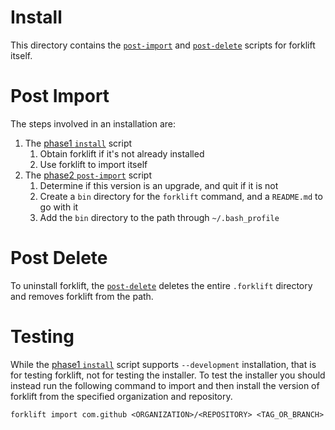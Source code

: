 # Install

This directory contains the [`post-import`](post-import) and [`post-delete`](post-delete) scripts for forklift itself.

# Post Import

The steps involved in an installation are:

1. The [phase1 `install`](../install) script
	1. Obtain forklift if it's not already installed
	2. Use forklift to import itself
2. The [phase2 `post-import`](post-import) script
	1. Determine if this version is an upgrade, and quit if it is not
	2. Create a `bin` directory for the `forklift` command, and a `README.md` to go with it
	3. Add the `bin` directory to the path through `~/.bash_profile`

# Post Delete

To uninstall forklift, the [`post-delete`](post-delete) deletes the entire `.forklift` directory and removes forklift from the path.

# Testing

While the [phase1 `install`](../install) script supports `--development` installation, that is for testing forklift, not for testing the installer.
To test the installer you should instead run the following command to import and then install the version of forklift from the specified organization and repository.

```
forklift import com.github <ORGANIZATION>/<REPOSITORY> <TAG_OR_BRANCH>
```
